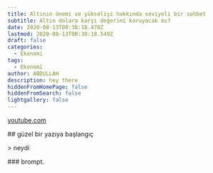 ```yaml
---
title: Altının önemi ve yükselişi hakkında seviyeli bir sohbet
subtitle: Altın dolara karşı değerini koruyacak mı?
date: 2020-08-13T00:38:18.478Z
lastmod: 2020-08-13T00:38:18.549Z
draft: false
categories:
  - Ekonomi
tags:
  - Ekonomi
author: ABDULLAH
description: hey there
hiddenFromHomePage: false
hiddenFromSearch: false
lightgallery: false
---
```

[youtube.com](youtube.com) 

\## güzel bir yazıya başlangıç

\> neydi

\### brompt.